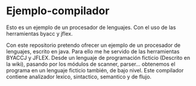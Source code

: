 # Ejemplo-compilador
Esto es un ejemplo de un procesador de lenguajes. Con el uso de las herramientas byacc y jflex.

Con este repositorio pretendo ofrecer un ejemplo de un procesador de lenguajes, escrito en java. Para ello me he servido de las herramientas BYACCJ y JFLEX. Desde un lenguaje de programación ficticio (Descrito en la wiki), pasando por los módulos de scanner, parser... obtenemos el programa en un lenguaje ficticio también, de bajo nivel.
Este compilador contiene analizador lexico, sintactico, semantico y de flujo.
